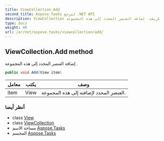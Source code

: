 ```yaml
---
title: ViewCollection.Add
second_title: Aspose.Tasks لمرجع .NET API
description: ViewCollection طريقة. إضافة العنصر المحدد إلى هذه المجموعة .
type: docs
weight: 40
url: /ar/net/aspose.tasks/viewcollection/add/
---
```

## ViewCollection.Add method

إضافة العنصر المحدد إلى هذه المجموعة .

```csharp
public void Add(View item)
```

| معامل | يكتب | وصف |
| --- | --- | --- |
| item | View | العنصر المحدد لإضافته إلى هذه المجموعة. |

### أنظر أيضا

* class [View](../../view/)
* class [ViewCollection](../)
* مساحة الاسم [Aspose.Tasks](../../viewcollection/)
* المجسم [Aspose.Tasks](../../../)


